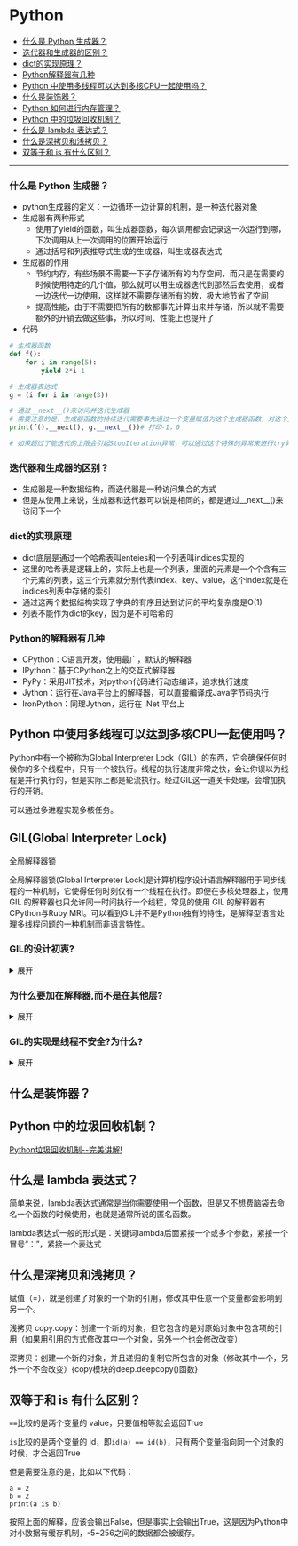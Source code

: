 # Python

* [什么是 Python 生成器？](#什么是-Python-生成器)
* [迭代器和生成器的区别？](#迭代器和生成器的区别)
* [dict的实现原理？](#dict的实现原理)
* [Python解释器有几种](#Python解释器有几种)
* [Python 中使用多线程可以达到多核CPU一起使用吗？](#Python-中使用多线程可以达到多核CPU一起使用吗)
* [什么是装饰器？](#什么是装饰器)
* [Python 如何进行内存管理？](#Python-如何进行内存管理)
* [Python 中的垃圾回收机制？](#Python-中的垃圾回收机制)
* [什么是 lambda 表达式？](#什么是-lambda-表达式)
* [什么是深拷贝和浅拷贝？](#什么是深拷贝和浅拷贝)
* [双等于和 is 有什么区别？](#双等于和-is-有什么区别)

------

### 什么是 Python 生成器？
- python生成器的定义：一边循环一边计算的机制，是一种迭代器对象
- 生成器有两种形式
    - 使用了yield的函数，叫生成器函数，每次调用都会记录这一次运行到哪，下次调用从上一次调用的位置开始运行
    - 通过括号和列表推导式生成的生成器，叫生成器表达式
- 生成器的作用
    - 节约内存，有些场景不需要一下子存储所有的内存空间，而只是在需要的时候使用特定的几个值，那么就可以用生成器迭代到那然后去使用，或者一边迭代一边使用，这样就不需要存储所有的数，极大地节省了空间
    - 提高性能，由于不需要把所有的数都事先计算出来并存储，所以就不需要额外的开销去做这些事，所以时间、性能上也提升了
- 代码
```python
# 生成器函数
def f():
    for i in range(5):
        yield 2*i-1

# 生成器表达式
g = (i for i in range(3))

# 通过__next__()来访问并迭代生成器
# 需要注意的是，生成器函数的持续迭代需要事先通过一个变量赋值为这个生成器函数，对这个变量去迭代，才是对这个生成器函数的正确使用
print(f().__next(), g.__next__())# 打印-1，0

# 如果超过了能迭代的上限会引起StopIteration异常，可以通过这个特殊的异常来进行try异常处理
```

### 迭代器和生成器的区别？
- 生成器是一种数据结构，而迭代器是一种访问集合的方式
- 但是从使用上来说，生成器和迭代器可以说是相同的，都是通过__next__()来访问下一个

### dict的实现原理
- dict底层是通过一个哈希表叫enteies和一个列表叫indices实现的
- 这里的哈希表是逻辑上的，实际上也是一个列表，里面的元素是一个个含有三个元素的列表，这三个元素就分别代表index、key、value，这个index就是在indices列表中存储的索引
- 通过这两个数据结构实现了字典的有序且达到访问的平均复杂度是O(1)
- 列表不能作为dict的key，因为是不可哈希的

### Python的解释器有几种
- CPython：C语言开发，使用最广，默认的解释器
- IPython：基于CPython之上的交互式解释器
- PyPy：采用JIT技术，对python代码进行动态编译，追求执行速度
- Jython：运行在Java平台上的解释器，可以直接编译成Java字节码执行
- IronPython：同理Jython，运行在 .Net 平台上

## Python 中使用多线程可以达到多核CPU一起使用吗？

Python中有一个被称为Global Interpreter Lock（GIL）的东西，它会确保任何时候你的多个线程中，只有一个被执行。线程的执行速度非常之快，会让你误以为线程是并行执行的，但是实际上都是轮流执行。经过GIL这一道关卡处理，会增加执行的开销。

可以通过多进程实现多核任务。

## GIL(Global Interpreter Lock)
全局解释器锁

全局解释器锁(Global Interpreter Lock)是计算机程序设计语言解释器用于同步线程的一种机制，它使得任何时刻仅有一个线程在执行。即便在多核处理器上，使用 GIL 的解释器也只允许同一时间执行一个线程，常见的使用 GIL 的解释器有CPython与Ruby MRI。可以看到GIL并不是Python独有的特性，是解释型语言处理多线程问题的一种机制而非语言特性。

### GIL的设计初衷?
<details>
<summary>展开</summary>
单核时代高效利用CPU, 针对解释器级别的数据安全(不是thread-safe 线程安全)。
首先需要明确的是GIL并不是Python的特性，它是在实现Python解析器(CPython)时所引入的一个概念。当Python虚拟机的线程想要调用C的原生线程需要知道线程的上下文，因为没有办法控制C的原生线程的执行，所以只能把上下文关系传给原生线程，同理获取结果也是线
程在python虚拟机这边等待。那么要执行一次计算操作，就必须让执行程序的线程组串行执行。
</details>

### 为什么要加在解释器,而不是在其他层?
<details>
<summary>展开</summary>
GIL锁加在解释器一层，也就是说Python调用的Cython解释器上加了GIL锁，因为你python调用的所有线程都是原生线程。原生线程是通过C语言提供原生接口，相当于C语言的一个函数。你一调它，你就控制不了了它了，就必须等它给你返回结果。只要已通过python虚拟机
，再往下就不受python控制了，就是C语言自己控制了。加在Python虚拟机以下加不上去，只能加在Python解释器这一层。
</details>

### GIL的实现是线程不安全?为什么?
<details>
<summary>展开</summary>
是不安全的，具体情况要分类讨论。

单核情况下:

![单核情况下——线程不安全](https://images2017.cnblogs.com/blog/1088183/201709/1088183-20170926140930839-80064182.png)

> 解释:
> 1. 到第5步的时候，可能这个时候python正好切换了一次GIL(据说python2.7中，每100条指令会切换一次GIL),执行的时间到了，被要求释放GIL,这个时候thead 1的count=0并没有得到执行，而是挂起状态，count=0这个上下文关系被存到寄存器中.
> 2. 然后到第6步，这个时候thead 2开始执行，然后就变成了count = 1,返回给count，这个时候count=1.
> 3. 然后再回到thead 1，这个时候由于上下文关系，thead 1拿到的寄存器中的count = 0，经过计算，得到count = 1，经过第13步的操作就覆盖了原来的count = 1的值，所以这个时候count依然是count = 1，所以这个数据并没有保护起来。

python2.x和3.x都是在执行IO操作的时候，强制释放GIL，使其他线程有机会执行程序。

Python2.x Python使用计数器ticks计算字节码，当执行100个字节码的时候强制释放GIL，其他线程获取GIL继续执行。ticks可以看作是Python自己的计数器，专门作用于GIL，释放后归零，技术可以调整。

Python3.x Python使用计时器，执行时间达到阈值后，当前线程释放GIL。总体来说比Python3.x对CPU密集型任务更好，但是依然没有解决问题。

多核情况下:

多个CPU情况下，单个CPU释放GIL锁，其他CPU上的线程也会竞争，但是CPU-A可能又马上拿到了GIL，这样其他CPU上的线程只能继续等待，直到重新回到待调度状态。造成多线程在多核CPU情况下，效率反而会下降，出现了大量的资源浪费。
</details>

## 什么是装饰器？

## Python 中的垃圾回收机制？
[Python垃圾回收机制--完美讲解!](https://www.jianshu.com/p/1e375fb40506)

## 什么是 lambda 表达式？
简单来说，lambda表达式通常是当你需要使用一个函数，但是又不想费脑袋去命名一个函数的时候使用，也就是通常所说的匿名函数。

lambda表达式一般的形式是：关键词lambda后面紧接一个或多个参数，紧接一个冒号“：”，紧接一个表达式

## 什么是深拷贝和浅拷贝？
赋值（=），就是创建了对象的一个新的引用，修改其中任意一个变量都会影响到另一个。

浅拷贝 copy.copy：创建一个新的对象，但它包含的是对原始对象中包含项的引用（如果用引用的方式修改其中一个对象，另外一个也会修改改变）

深拷贝：创建一个新的对象，并且递归的复制它所包含的对象（修改其中一个，另外一个不会改变）{copy模块的deep.deepcopy()函数}

## 双等于和 is 有什么区别？
```==```比较的是两个变量的 value，只要值相等就会返回True

```is```比较的是两个变量的 id，即```id(a) == id(b)```，只有两个变量指向同一个对象的时候，才会返回True

但是需要注意的是，比如以下代码：

```
a = 2
b = 2
print(a is b)
```

按照上面的解释，应该会输出False，但是事实上会输出True，这是因为Python中对小数据有缓存机制，-5~256之间的数据都会被缓存。
